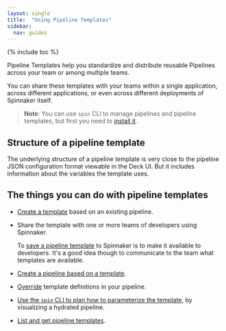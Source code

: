 ```yaml
---
layout: single
title:  "Using Pipeline Templates"
sidebar:
  nav: guides
---
```


{% include toc %}

Pipeline Templates help you standardize and distribute reusable Pipelines
across your team or among multiple teams.

You can share these templates with your teams within a single application,
across different applications, or even across different deployments of
Spinnaker itself.

> **Note**: You can use `spin` CLI to manage pipelines and pipeline templates,
> but first you need to [install it](/guides/spin/cli/).

## Structure of a pipeline template

The underlying structure of a pipeline template is very close to the pipeline
JSON configuration format viewable in the Deck UI. But it includes information
about the variables the template uses.

## The things you can do with pipeline templates

* [Create a template](/guides/user/pipeline/pipeline-templates/create/) based
on an existing pipeline.

* Share the template with one or more teams of developers using Spinnaker.

  To [save a pipeline
  template](/guides/user/pipeline/pipeline-templates/create/#4-save-the-template)
  to Spinnaker is to make it available to developers. It's a good idea though
  to communicate to the team what templates are available.

* [Create a pipeline based on a
template](/guides/user/pipeline/pipeline-templates/instantiate/). 

* [Override](/guides/pipeline/pipeline-templates/override) template definitions
in your pipeline.

* [Use the `spin` CLI to plan how to parameterize the
template](/guides/user/pipeline/pipeline-templates/plan/),
by visualizing a hydrated pipeline. 

* [List and get pipeline templates](/guides/user/spin/pipeline-templates/).